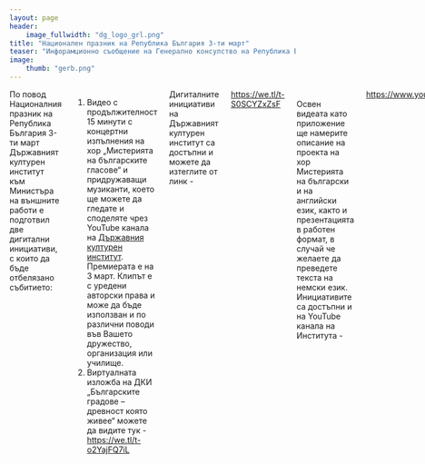 ```yaml
---
layout: page
header:
    image_fullwidth: "dg_logo_grl.png"
title: "Национален празник на Република България 3-ти март"
teaser: "Инфорамционно съобщение на Генерално консулство на Република България в Мюнхен"
image:
    thumb: "gerb.png"
---
```


<div class="row b30" >
    <div class="medium-2 columns t30"> 
        <img class="b90" src="{{ site.urlimg }}gerb.png" alt="">
    </div>
    <div class="medium-10 columns t30"> 
       По повод  Националния празник на Република България 3-ти март Държавният културен институт към Министъра на външните работи е подготвил две дигитални инициативи, с които да бъде отбелязано събитието: <br/>
       <ol>
            <li> Видео с продължителност 15 минути с концертни изпълнения на хор „Мистерията на българските гласове“ и придружаващи музиканти, което ще можете да гледате и споделяте чрез YouTube канала на  <a href="https://www.youtube.com/user/culturemfabg" target="_blank"> Държавния културен институт</a>. Премиерата е на 3 март. Клипът е с уредени авторски права и може да бъде използван и по различни поводи във  Вашето дружество, организация или училище.
            </li>
            <li>Виртуалната изложба на ДКИ „Българските градове – древност която живее“ можете да видите тук - <a href="https://we.tl/t-o2YajFQ7iL" target="_blank">https://we.tl/t-o2YajFQ7iL</a> 
            </li>
        </ol>
        Дигиталните инициативи на Държавният културен институт са достъпни и можете да изтеглите  от линк - <a href="https://we.tl/t-S0SCYZxZsF" target="_blank">https://we.tl/t-S0SCYZxZsF</a> <br/>
        Освен видеата като приложение ще намерите описание на проекта на хор Мистерията на български и на английски език, както и презентацията в работен формат, в случай че желаете да преведете текста на немски език. <br/>
        Инициативите са достъпни и на YouTube канала на Института - <a href="https://www.youtube.com/user/culturemfabg" target="_blank">https://www.youtube.com/user/culturemfabg </a>. 
    </div>
</div>